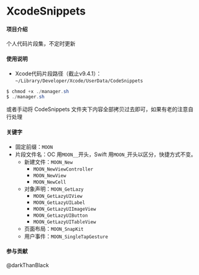 # XcodeSnippets

#### 项目介绍
个人代码片段集，不定时更新



#### 使用说明

* Xcode代码片段路径（截止v9.4.1）：``~/Library/Developer/Xcode/UserData/CodeSnippets``

```powershell
$ chmod +x ./manager.sh
$ ./manager.sh
```

或者手动将 CodeSnippets 文件夹下内容全部拷贝过去即可，如果有老的注意自行处理

#### 关键字

* 固定前缀：``MOON``
* 片段文件名：OC 用``MOON__``开头，Swift 用``MOON_``开头以区分，快捷方式不变。
  * 新建文件：``MOON_New``
    * ``MOON_NewViewController``
    * ``MOON_NewView``
    * ``MOON_NewCell``
  * 对象声明：``MOON_GetLazy``
    * ``MOON_GetLazyUIView``
    * ``MOON_GetLazyUILabel``
    * ``MOON_GetLazyUIImageView``
    * ``MOON_GetLazyUIButton``
    * ``MOON_GetLazyUITableView``
  * 页面布局：``MOON_SnapKit``
  * 用户事件：``MOON_SingleTapGesture``


#### 参与贡献

@darkThanBlack